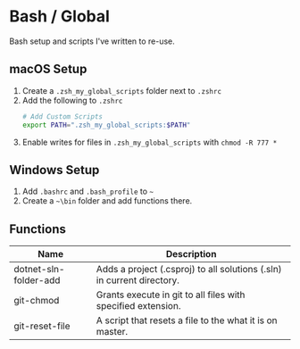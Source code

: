 # Bash / Global

Bash setup and scripts I've written to re-use.

## macOS Setup

1. Create a `.zsh_my_global_scripts` folder next to `.zshrc`
1. Add the following to `.zshrc`
    ``` bash
    # Add Custom Scripts
    export PATH=".zsh_my_global_scripts:$PATH"
    ```
1. Enable writes for files in `.zsh_my_global_scripts` with `chmod -R 777 *` 

## Windows Setup

1. Add `.bashrc` and `.bash_profile` to `~`
1. Create a `~\bin` folder and add functions there.

## Functions

| Name | Description |
| ---  | ---         |
| dotnet-sln-folder-add | Adds a project (.csproj) to all solutions (.sln) in current directory. |
| git-chmod | Grants execute in git to all files with specified extension. |
| git-reset-file | A script that resets a file to the what it is on master. |
